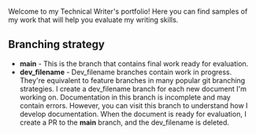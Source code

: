 Welcome to my Technical Writer's portfolio! Here you can find samples of my work that will help you evaluate my writing skills. 

## Branching strategy
- **main** - This is the branch that contains final work ready for evaluation.
- **dev_filename** - Dev_filename branches contain work in progress. They're equivalent to feature branches in many popular git branching strategies. I create a dev_filename branch for each new document I'm working on. Documentation in this branch is incomplete and may contain errors. However, you can visit this branch to understand how I develop documentation. When the document is ready for evaluation, I create a PR to the **main** branch, and the dev_filename is deleted.
